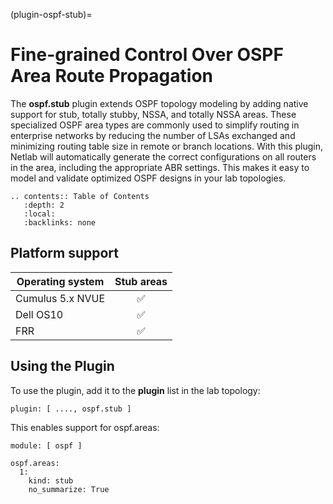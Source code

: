 (plugin-ospf-stub)=
# Fine-grained Control Over OSPF Area Route Propagation

The **ospf.stub** plugin extends OSPF topology modeling by adding native support for stub, totally stubby, NSSA, 
and totally NSSA areas. These specialized OSPF area types are commonly used to simplify routing in enterprise networks 
by reducing the number of LSAs exchanged and minimizing routing table size in remote or branch locations. With this 
plugin, Netlab will automatically generate the correct configurations on all routers in the area, including the 
appropriate ABR settings. This makes it easy to model and validate optimized OSPF designs in your lab topologies.

```eval_rst
.. contents:: Table of Contents
   :depth: 2
   :local:
   :backlinks: none
```

## Platform support

| Operating system    | Stub areas |
|---------------------|:----------:|
| Cumulus 5.x NVUE    |     ✅     |
| Dell OS10           |     ✅     |
| FRR                 |     ✅     |

## Using the Plugin

To use the plugin, add it to the **plugin** list in the lab topology:

```
plugin: [ ...., ospf.stub ]
```

This enables support for ospf.areas:

```
module: [ ospf ]

ospf.areas:
  1:
    kind: stub
    no_summarize: True
```
